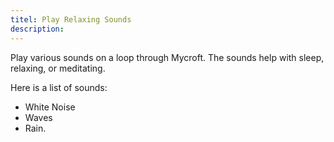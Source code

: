 ```yaml
---
titel: Play Relaxing Sounds
description: 
---
```

Play various sounds on a loop through Mycroft. The sounds help with sleep, relaxing, or meditating.

Here is a list of sounds:

* White Noise
* Waves
* Rain.
